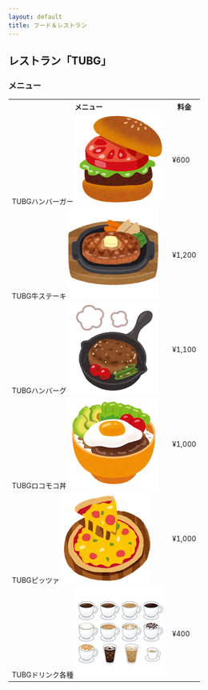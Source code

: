 ```yaml
---
layout: default
title: フード＆レストラン
---
```


## レストラン「TUBG」
### メニュー
<table class="table-striped">
  <tr><th>メニュー</th><th>料金</th></tr>
  <tr><td>TUBGハンバーガー <img alt="ハンバーガー" src="ソフトウェア工学image/food_hamburger.png"></td><td>¥600</td></tr>
  <tr><td>TUBG牛ステーキ <img alt="ステーキ" src="ソフトウェア工学image/food_beefsteak.png"></td><td>¥1,200</td></tr>
  <tr><td>TUBGハンバーグ <img alt="ハンバーグ" src="ソフトウェア工学image/cooking_skillet_hamburg.png"></td><td>¥1,100</td></tr>
  <tr><td>TUBGロコモコ丼 <img alt="ロコモコ丼" src="ソフトウェア工学image/food_locomoco_don.png"></td><td>¥1,000</td></tr>
  <tr><td>TUBGピッツァ <img alt="本格ピッツア" src="ソフトウェア工学image/food_pizza.png"></td><td>¥1,000</td></tr>
  <tr><td>TUBGドリンク各種 <img alt="ドリンク" src="ソフトウェア工学image/thumbnail_coffee.jpg"></td><td>¥400</td></tr>
</table>

<style>
  .tukusi{
    display: inline-block;
    width:240px;
    height:200px;
    overflow: hidden;
  }
  .tukusi > img {
    display: block;
    width: 2000px;
    height: 2000px;
    max-width: none;
    position: relative;
    /*left: 50%;*/
    top: 50%;
    transform: translate(-50%, -50%);
  }
</style>
<!--
<h2>つくしカフェ<div class="tukusi"><img src="ソフトウェア工学image/つくしカフェ.png"></div></h2>
### メニュー
<table class="table-striped">
  <tr><td>つくしオニオンリング <div class="tukusi"><img src="ソフトウェア工学image/つくしオニオンリング.png"></div></td><td>¥200</td></tr>
  <tr><td>つくしお子様ランチ <div class="tukusi"><img src="ソフトウェア工学image/つくしお子様ランチ.png"></div></td><td>¥500</td></tr>
  <tr><td>つくしタンドリーチキン <div class="tukusi"><img src="ソフトウェア工学image/つくしタンドリーチキン.png"></div></td><td>¥300</td></tr>
  <tr><td>つくしパスタ <div class="tukusi"><img src="ソフトウェア工学image/つくしパスタ.png"></div></td><td>¥400</td></tr>
  <tr><td>つくし焼きそば <div class="tukusi"><img src="ソフトウェア工学image/つくし焼きそば.png"></div></td><td>¥300</td></tr>
  <tr><td>つくしピザ <div class="tukusi"><img src="ソフトウェア工学image/つくしピザ.png" style="left: 0%"></div></td><td>¥400</td></tr>
  <tr><td>つくしサラダ <div class="tukusi"><img src="ソフトウェア工学image/つくしサラダ.png" style="left: 0%"></div></td><td>¥200</td></tr>
  <tr><td>つくしステーキ <div class="tukusi"><img src="ソフトウェア工学image/つくしステーキ.png"></div></td><td>¥600</td></tr>
  <tr><td>つくしハンバーガー <div class="tukusi"><img src="ソフトウェア工学image/つくしハンバーガー.png"></div></td><td>¥300</td></tr>
  <tr><td>つくしハンバーグ <div class="tukusi"><img src="ソフトウェア工学image/つくしハンバーグ.png"></div></td><td>¥500</td></tr>
  <tr><td>つくしピザ <div class="tukusi"><img src="ソフトウェア工学image/つくしピザ.png"></div></td><td>¥200</td></tr>
  <tr><td>つくしロコモコ <div class="tukusi"><img src="ソフトウェア工学image/つくしロコモコ.png"></div></td><td>¥400</td></tr>
  <tr><td>つくしシェイク <div class="tukusi"><img src="ソフトウェア工学image/つくしシェイク.png"></div></td><td>¥100</td></tr>
</table>
-->
